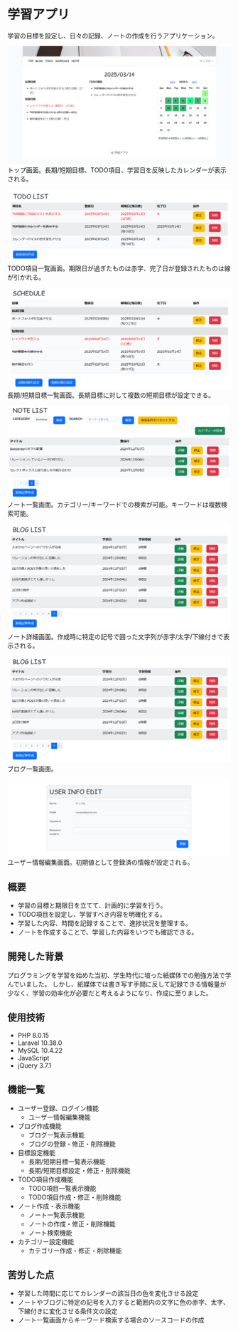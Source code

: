 # 学習アプリ

学習の目標を設定し、日々の記録、ノートの作成を行うアプリケーション。

![トップ画面](image/top.png)
トップ画面。長期/短期目標、TODO項目、学習日を反映したカレンダーが表示される。

![TODO項目一覧画面](image/todo.png)
TODO項目一覧画面。期限日が過ぎたものは赤字、完了日が登録されたものは線が引かれる。

![スケジュール一覧画面](image/schedule.png)
長期/短期目標一覧画面。長期目標に対して複数の短期目標が設定できる。

![ノート一覧画面](image/note.png)
ノート一覧画面。カテゴリー/キーワードでの検索が可能。キーワードは複数検索可能。

![ノート詳細画面](image/note_confirm.png)
ノート詳細画面。作成時に特定の記号で囲った文字列が赤字/太字/下線付きで表示される。

![ブログ一覧画面](image/blog.png)
ブログ一覧画面。

![ユーザー情報編集画面](image/user_edit.png)
ユーザー情報編集画面。初期値として登録済の情報が設定される。

## 概要

  - 学習の目標と期限日を立てて、計画的に学習を行う。
  - TODO項目を設定し、学習すべき内容を明確化する。
  - 学習した内容、時間を記録することで、進捗状況を整理する。
  - ノートを作成することで、学習した内容をいつでも確認できる。

## 開発した背景

プログラミングを学習を始めた当初、学生時代に培った紙媒体での勉強方法で学んでいました。
しかし、紙媒体では書き写す手間に反して記録できる情報量が少なく、学習の効率化が必要だと考えるようになり、作成に至りました。

## 使用技術

  - PHP 8.0.15
  - Laravel 10.38.0
  - MySQL 10.4.22
  - JavaScript 
  - jQuery 3.7.1

## 機能一覧

  - ユーザー登録、ログイン機能
    - ユーザー情報編集機能
  - ブログ作成機能
    - ブログ一覧表示機能
    - ブログの登録・修正・削除機能
  - 目標設定機能
    - 長期/短期目標一覧表示機能
    - 長期/短期目標設定・修正・削除機能
  - TODO項目作成機能
    - TODO項目一覧表示機能
    - TODO項目作成・修正・削除機能
  - ノート作成・表示機能
    - ノート一覧表示機能
    - ノートの作成・修正・削除機能
    - ノート検索機能
  - カテゴリー設定機能
    - カテゴリー作成・修正・削除機能

## 苦労した点

  - 学習した時間に応じてカレンダーの該当日の色を変化させる設定
  - ノートやブログに特定の記号を入力すると範囲内の文字に色の赤字、太字、下線付きに変化させる条件文の設定
  - ノート一覧画面からキーワード検索する場合のソースコードの作成
